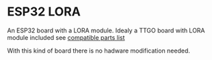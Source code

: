 
# ESP32 LORA
An ESP32 board with a LORA module.
Idealy a TTGO board with LORA module included see [compatible parts list](https://docs.google.com/spreadsheets/d/1_5fQjAixzRtepkykmL-3uN3G5bLfQ0zMajM9OBZ1bx0/edit#gid=1323184277)

With this kind of board there is no hadware modification needed.

